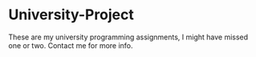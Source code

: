 # University-Project
These are my university programming assignments, I might have missed one or two. Contact me for more info.

